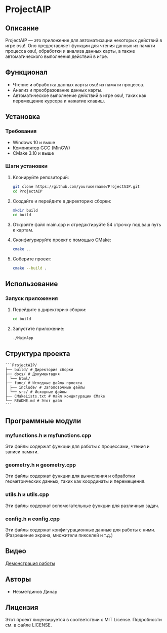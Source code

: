 # ProjectAIP

## Описание

ProjectAIP — это приложение для автоматизации некоторых действий в игре osu!. Оно предоставляет функции для чтения данных из памяти процесса osu!, обработки и анализа данных карты, а также автоматического выполнения действий в игре.

## Функционал

- Чтение и обработка данных карты osu! из памяти процесса.
- Анализ и преобразование данных карты.
- Автоматическое выполнение действий в игре osu!, таких как перемещение курсора и нажатие клавиш.

## Установка

### Требования

- Windows 10 и выше
- Компилятор GCC (MinGW)
- CMake 3.10 и выше

### Шаги установки

1. Клонируйте репозиторий:

    ```bash
    git clone https://github.com/yourusername/ProjectAIP.git
    cd ProjectAIP
    ```

2. Создайте и перейдите в директорию сборки:

    ```bash
    mkdir build
    cd build
    ```
3. Откройте файл main.cpp и отредактируйте 54 строчку под ваш путь к картам.

4. Сконфигурируйте проект с помощью CMake:

    ```bash
    cmake ..
    ```

5. Соберите проект:

    ```bash
    cmake --build .
    ```

## Использование

### Запуск приложения

1. Перейдите в директорию сборки:

    ```bash
    cd build
    ```

2. Запустите приложение:

    ```bash
    ./MainApp
    ```

## Структура проекта

    ```ProjectAIP/
    ├── build/ # Директория сборки
    ├── docs/ # Документация
    │ └── html/
    ├── func/ # Исходные файлы проекта
    │ ├── include/ # Заголовочные файлы
    │ └── src/ # Исходные файлы
    ├── CMakeLists.txt # Файл конфигурации CMake
    └── README.md # Этот файл
    ```


## Программные модули

### myfunctions.h и myfunctions.cpp

Эти файлы содержат функции для работы с процессами, чтения и записи памяти.

### geometry.h и geometry.cpp

Эти файлы содержат функции для вычисления и обработки геометрических данных, таких как координаты и перемещения.

### utils.h и utils.cpp

Эти файлы содержат вспомогательные функции для различных задач.

### config.h и config.cpp

Эти файлы содержат конфигурационные данные для работы с ними. (Разрешение экрана, множители пикселей и т.д.)

## Видео

[Демонстрация работы](https://youtu.be/5dQiheZRN3Q)

## Авторы

- Незметдинов Динар

## Лицензия

Этот проект лицензируется в соответствии с MIT License. Подробности см. в файле LICENSE.
